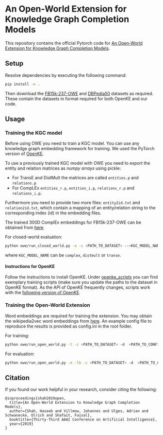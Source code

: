 # An Open-World Extension for Knowledge Graph Completion Models
This repository contains the official Pytorch code for [An Open-World Extension for Knowledge Graph Completion Models](https://haseebshah.io/papers/owe).

## Setup

Resolve dependencies by executing the following command:
```bash
pip install -e .
```

Then download the
[FB15k-237-OWE](http://haseebshah.io/assets/FB15k-237-OWE.zip) and
[DBPedia50](http://haseebshah.io/assets/dbpedia50.zip) datasets as
required. These contain the datasets in format required for both OpenKE
and our code.

## Usage
### Training the KGC model

Before using OWE you need to train a KGC model. You can use any knowledge graph embedding framework for training. 
We used the PyTorch version of [OpenKE](https://github.com/thunlp/OpenKE/tree/OpenKE-PyTorch).  

To use a previously trained KGC model with OWE you need to export the entity and relation matrices as 
*numpy arrays* using pickle:
 - For TransE and DistMult the matrices are called `entities.p` and `relations.p`
 - For CompLEx `entities_r.p`, `entities_i.p`, `relations_r.p` and `relations_i.p`.  

Furthermore you need to provide two more files: `entity2id.txt` and `relation2id.txt`, which contain a mapping
of an entity/relation string to the corresponding index (id) in the embedding files.

The trained 300D ComplEx embeddings for FB15k-237-OWE can be obtained from [here](http://haseebshah.io/assets/FB15k-237-OWE-closed-world-embeddings.zip).

For closed-world evaluation:
```bash
python owe/run_closed_world.py -e -c <PATH_TO_DATASET> --<KGC_MODEL_NAME> <PATH_TO_KGC_EMBEDDINGS>
```
where `KGC_MODEL_NAME` can be `complex`, `distmult` or `transe`.

#### Instructions for OpenKE

Follow the instructions to install OpenKE. Under [openke_scripts](openke_scripts/) you can find exemplary training scripts (make sure you update the paths to the dataset in OpenKE format). As the API of OpenKE frequently changes, scripts work with the 
[following version of OpenKE](https://github.com/thunlp/OpenKE/tree/0a55399b3e800bc779582c4784cac96f00230fd8).

### Training the Open-World Extension

Word embeddings are required for training the extension. You may obtain the wikipedia2vec word embeddings from [here](https://wikipedia2vec.github.io/wikipedia2vec/pretrained/). 
An example config file to reproduce the results is provided as config.ini in the root folder.

For training:
```bash
python owe/run_open_world.py -t -c <PATH_TO_DATASET> -d  <PATH_TO_CONFIG_AND_OUTPUT_DIR> --<KGC_MODEL_NAME> <PATH_TO_KGC_EMBEDDINGS>
```

For evaluation:
```bash
python owe/run_open_world.py -e -lb -c <PATH_TO_DATASET> -d  <PATH_TO_CONFIG_AND_OUTPUT_DIR> --<KGC_MODEL_NAME> <PATH_TO_KGC_EMBEDDINGS>
```

## Citation
If you found our work helpful in your research, consider citing the following:
```
@inproceedings{shah2019open,
  title={An Open-World Extension to Knowledge Graph Completion Models},
  author={Shah, Haseeb and Villmow, Johannes and Ulges, Adrian and Schwanecke, Ulrich and Shafait, Faisal},
  booktitle={Thirty-Third AAAI Conference on Artificial Intelligence},
  year={2019}
}
```
